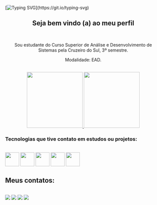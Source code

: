 <div>
  
[![Typing SVG](https://readme-typing-svg.demolab.com?font=Fira+Code&weight=500&size=50&duration=3000&pause=1000&color=345DF7&center=true&vCenter=true&random=false&width=1000&height=100&lines=Dev+Back-End+em+desenvolvimento;Me+chamo+Henrique+Bitencourte!)](https://git.io/typing-svg)

  <h2 align="center">
   Seja bem vindo (a) ao meu perfil 
  </h2><br>
  
  <p align="center">
    Sou estudante do Curso Superior de Análise e Desenvolvimento de Sistemas pela Cruzeiro do Sul, 3º semestre.
     </p>
     <p align="center">Modalidade: EAD.</p><br>
  
</div>

<div align="center">
  <a href="https://github.com/HenriqueBitenc">
    <img height="180em" src="https://github-readme-stats.vercel.app/api/top-langs/?username=HenriqueBitenc&theme=radical&hide_border=false&title_color=1e90ff&text_color=1e90ff&bg_color=2d1117&&layout=compact"/>
   <!-- <img height="170em" src="https://github-readme-stats.vercel.app/api?username=HenriqueBitenc&count_private=true&include_all_commits=true&show_icons=true&theme=dark&hide_border=false&title_color=1e90ff&icon_color=32CD32&text_color=1e90ff&bg_color=2d1117"/> -->
    <img height="180em" src="https://github-readme-stats.vercel.app/api?username=HenriqueBitenc&show_icons=true&theme=radical" />
  </a>
</div>

  <h3 align="left">
   Tecnologias que tive contato em estudos ou projetos:
  </h3><br>

<div style="display: inline_block">

<img wedth=45 height=45 src="https://cdn.jsdelivr.net/gh/devicons/devicon@latest/icons/html5/html5-original-wordmark.svg" />
<img wedth=45 height=45 src="https://cdn.jsdelivr.net/gh/devicons/devicon@latest/icons/css3/css3-original-wordmark.svg" />
<img wedth=45 height=45 src="https://cdn.jsdelivr.net/gh/devicons/devicon@latest/icons/javascript/javascript-original.svg" />
<img wedth=45 height=45 src="https://cdn.jsdelivr.net/gh/devicons/devicon@latest/icons/java/java-original-wordmark.svg" />
<img wedth=45 height=45 src="https://cdn.jsdelivr.net/gh/devicons/devicon@latest/icons/visualbasic/visualbasic-original.svg" />

</div>

  <h2 align="left">
   Meus contatos:
  </h2><br>

<div style="display:inline_block">
  <a href="https://www.instagram.com/henriquebitencourte94/" target="_blank"><img src="https://img.shields.io/badge/-Instagram-%23E4405F?style=for-the-badge&logo=instagram&logoColor=white" target="_blank"></a>
  <a href="https://www.linkedin.com/in/henrique-bitencourte-dos-santos-82a9241ab/" target="_blank"><img src="https://img.shields.io/badge/-LinkedIn-%230077B5?style=for-the-badge&logo=linkedin&logoColor=white" target="_blank"></a> 
  <a href="mailto:henriqueb.bitencourte@gmail.com"><img src="https://img.shields.io/badge/-Gmail-%23333?style=for-the-badge&logo=gmail&logoColor=white" target="_blank"></a>
  <a href="https://wa.me/+5554991791266"><img src="https://img.shields.io/badge/WhatsApp-25D366?style=for-the-badge&logo=whatsapp&logoColor=white" target="_blank"></a>
</div><br>


